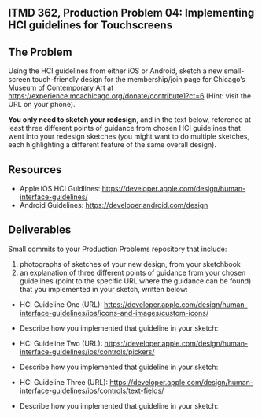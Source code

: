## ITMD 362, Production Problem 04: Implementing HCI guidelines for Touchscreens

## The Problem

Using the HCI guidelines from either iOS or Android, sketch a new small-screen touch-friendly design for the membership/join page for Chicago’s Museum of Contemporary Art at https://experience.mcachicago.org/donate/contribute1?ct=6 (Hint: visit the URL on your phone).

**You only need to sketch your redesign**, and in the text below, reference at least three different points of guidance from chosen HCI guidelines that went into your redesign sketches (you might want to do multiple sketches, each highlighting a different feature of the same overall design).

## Resources

* Apple iOS HCI Guidlines:
  https://developer.apple.com/design/human-interface-guidelines/
* Android Guidelines:
  https://developer.android.com/design

## Deliverables

Small commits to your Production Problems repository that include:

1. photographs of sketches of your new design, from your sketchbook
2. an explanation of three different points of guidance from your chosen guidelines    (point to the specific URL where the guidance can be found) that you implemented in your sketch, written below:

* HCI Guideline One (URL):
https://developer.apple.com/design/human-interface-guidelines/ios/icons-and-images/custom-icons/
* Describe how you implemented that guideline in your sketch:


* HCI Guideline Two (URL):
https://developer.apple.com/design/human-interface-guidelines/ios/controls/pickers/
* Describe how you implemented that guideline in your sketch:

* HCI Guideline Three (URL):
https://developer.apple.com/design/human-interface-guidelines/ios/controls/text-fields/
* Describe how you implemented that guideline in your sketch:

